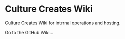 Culture Creates Wiki
======

Culture Creates Wiki for internal operations and hosting.

Go to the GitHub Wiki...
